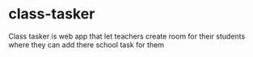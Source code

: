 # class-tasker
Class tasker is web app that let teachers create room for their students where they can add there school task for them
